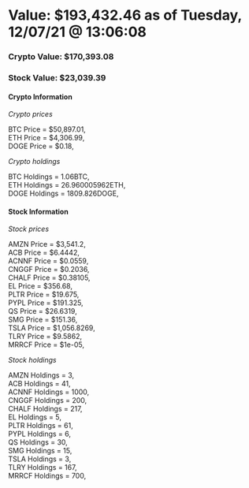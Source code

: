 # Value: $193,432.46 as of Tuesday, 12/07/21 @ 13:06:08 

### Crypto Value: $170,393.08

### Stock Value: $23,039.39

#### Crypto Information 
*Crypto prices* 

BTC Price = $50,897.01,  
ETH Price = $4,306.99,  
DOGE Price = $0.18,  


*Crypto holdings* 

BTC Holdings = 1.06BTC,  
ETH Holdings = 26.960005962ETH,  
DOGE Holdings = 1809.826DOGE,  


#### Stock Information 

*Stock prices* 

AMZN Price = $3,541.2,  
ACB Price = $6.4442,  
ACNNF Price = $0.0559,  
CNGGF Price = $0.2036,  
CHALF Price = $0.38105,  
EL Price = $356.68,  
PLTR Price = $19.675,  
PYPL Price = $191.325,  
QS Price = $26.6319,  
SMG Price = $151.36,  
TSLA Price = $1,056.8269,  
TLRY Price = $9.5862,  
MRRCF Price = $1e-05,  


*Stock holdings* 

AMZN Holdings = 3,  
ACB Holdings = 41,  
ACNNF Holdings = 1000,  
CNGGF Holdings = 200,  
CHALF Holdings = 217,  
EL Holdings = 5,  
PLTR Holdings = 61,  
PYPL Holdings = 6,  
QS Holdings = 30,  
SMG Holdings = 15,  
TSLA Holdings = 3,  
TLRY Holdings = 167,  
MRRCF Holdings = 700,  


